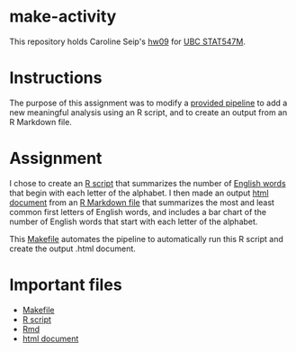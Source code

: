make-activity
=============
This repository holds Caroline Seip's [hw09](http://stat545.com/Classroom/assignments/hw09/hw09.html) for [UBC STAT547M](http://stat545.com/Classroom/).

# Instructions
The purpose of this assignment was to modify a [provided pipeline](https://github.com/STAT545-UBC/make-activity) to add a new meaningful analysis using an R script, and to create an output from an R Markdown file.

# Assignment
I chose to create an [R script](https://github.com/STAT545-UBC-students/hw09-Caroline-Seip/blob/master/firstletter.R) that summarizes the number of [English words](https://github.com/STAT545-UBC-students/hw09-Caroline-Seip/blob/master/words.txt) that begin with each letter of the alphabet. I then made an output [html document](http://htmlpreview.github.io/?https://github.com/STAT545-UBC-students/hw09-Caroline-Seip/blob/master/FirstLetter.html) from an [R Markdown file](https://github.com/STAT545-UBC-students/hw09-Caroline-Seip/blob/master/FirstLetter.Rmd) that summarizes the most and least common first letters of English words, and includes a bar chart of the number of English words that start with each letter of the alphabet. 

This [Makefile](https://github.com/STAT545-UBC-students/hw09-Caroline-Seip/blob/master/Makefile) automates the pipeline to automatically run this R script and create the output .html document.

# Important files
- [Makefile](https://github.com/STAT545-UBC-students/hw09-Caroline-Seip/blob/master/Makefile)
- [R script](https://github.com/STAT545-UBC-students/hw09-Caroline-Seip/blob/master/firstletter.R)
- [Rmd](https://github.com/STAT545-UBC-students/hw09-Caroline-Seip/blob/master/FirstLetter.Rmd)
- [html document](http://htmlpreview.github.io/?https://github.com/STAT545-UBC-students/hw09-Caroline-Seip/blob/master/FirstLetter.html)
